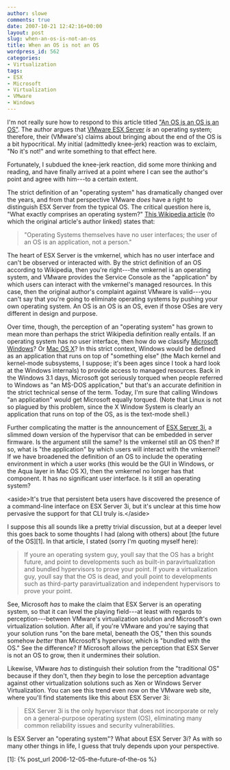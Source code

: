 ```yaml
---
author: slowe
comments: true
date: 2007-10-21 12:42:16+00:00
layout: post
slug: when-an-os-is-not-an-os
title: When an OS is not an OS
wordpress_id: 562
categories:
- Virtualization
tags:
- ESX
- Microsoft
- Virtualization
- VMware
- Windows
---
```


I'm not really sure how to respond to this article titled ["An OS is an OS is an OS"](http://blogs.msdn.com/volkerw/archive/2007/08/14/an-os-is-an-os-is-an-os.aspx). The author argues that [VMware ESX Server](http://www.vmware.com/products/vi/esx/) _is_ an operating system; therefore, their (VMware's) claims about bringing about the end of the OS is a bit hypocritical. My initial (admittedly knee-jerk) reaction was to exclaim, "No it's not!" and write something to that effect here.

Fortunately, I subdued the knee-jerk reaction, did some more thinking and reading, and have finally arrived at a point where I can see the author's point and agree with him---to a certain extent.

The strict definition of an "operating system" has dramatically changed over the years, and from that perspective VMware _does_ have a right to distinguish ESX Server from the typical OS. The critical question here is, "What exactly comprises an operating system?" [This Wikipedia article](http://en.wikipedia.org/wiki/Operating_system) (to which the original article's author linked) states that:

>"Operating Systems themselves have no user interfaces; the user of an OS is an application, not a person."

The heart of ESX Server is the vmkernel, which has no user interface and can't be observed or interacted with. By the strict definition of an OS according to Wikipedia, then you're right---the vmkernel is an operating system, and VMware provides the Service Console as the "application" by which users can interact with the vmkernel's managed resources. In this case, then the original author's complaint against VMware is valid---you can't say that you're going to eliminate operating systems by pushing your own operating system. An OS is an OS is an OS, even if those OSes are very different in design and purpose.

Over time, though, the perception of an "operating system" has grown to mean more than perhaps the strict Wikipedia definition really entails. If an operating system has no user interface, then how do we classify [Microsoft Windows](http://www.microsoft.com/windows/)? Or [Mac OS X](http://www.apple.com/macosx/)? In this strict context, Windows would be defined as an application that runs on top of "something else" (the Mach kernel and kernel-mode subsystems, I suppose; it's been ages since I took a hard look at the Windows internals) to provide access to managed resources. Back in the Windows 3.1 days, Microsoft got seriously torqued when people referred to Windows as "an MS-DOS application," but that's an accurate definition in the strict technical sense of the term. Today, I'm sure that calling Windows "an application" would get Microsoft equally torqued. (Note that Linux is not so plagued by this problem, since the X Window System is clearly an application that runs on top of the OS, as is the text-mode shell.)

Further complicating the matter is the announcement of [ESX Server  3i](http://www.vmware.com/products/vi/esx/esx3i.html), a slimmed down version of the hypervisor that can be embedded in server firmware. Is the argument still the same? Is the vmkernel still an OS then? If so, what is "the application" by which users will interact with the vmkernel? If we have broadened the definition of an OS to include the operating environment in which a user works (this would be the GUI in Windows, or the Aqua layer in Mac OS X), then the vmkernel no longer has that component. It has no significant user interface. Is it still an operating system?

&lt;aside&gt;It's true that persistent beta users have discovered the presence of a command-line interface on ESX Server 3i, but it's unclear at this time how pervasive the support for that CLI truly is.&lt;/aside&gt;

I suppose this all sounds like a pretty trivial discussion, but at a deeper level this goes back to some thoughts I had (along with others) about [the future of the OS][1]. In that article, I stated (sorry I'm quoting myself here):

>If youre an operating system guy, youll say that the OS has a bright future, and point to developments such as built-in paravirtualization and bundled hypervisors to prove your point. If youre a virtualization guy, youll say that the OS is dead, and youll point to developments such as third-party paravirtualization and independent hypervisors to prove your point.

See, Microsoft _has_ to make the claim that ESX Server is an operating system, so that it can level the playing field---at least with regards to perception---between VMware's virtualization solution and Microsoft's own virtualization solution. After all, if you're VMware and you're saying that your solution runs "on the bare metal, beneath the OS," then this sounds somehow _better_ than Microsoft's hypervisor, which is "bundled with the OS." See the difference? If Microsoft allows the perception that ESX Server is not an OS to grow, then it undermines their solution.

Likewise, VMware _has_ to distinguish their solution from the "traditional OS" because if they don't, then _they_ begin to lose the perception advantage against other virtualization solutions such as Xen or Windows Server Virtualization. You can see this trend even now on the VMware web site, where you'll find statements like this about ESX Server 3i:

>ESX Server 3i is the only hypervisor that does not incorporate or rely on a general-purpose operating system (OS), eliminating many common reliability issues and security vulnerabilities.

Is ESX Server an "operating system"? What about ESX Server 3i? As with so many other things in life, I guess that truly depends upon your perspective.

[1]: {% post_url 2006-12-05-the-future-of-the-os %}
